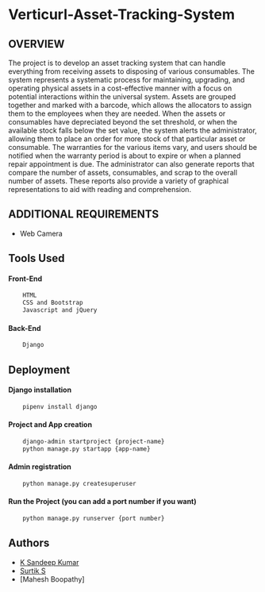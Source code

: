 # Verticurl-Asset-Tracking-System

<h2>OVERVIEW</h2>
<p>The project is to develop an asset tracking system that can handle everything from receiving assets to disposing of various consumables. The system represents a systematic process for maintaining, upgrading, and operating physical assets in a cost-effective manner with a focus on potential interactions within the universal system. Assets are grouped together and marked with a barcode, which allows the allocators to assign them to the employees when they are needed. When the assets or consumables have depreciated beyond the set threshold, or when the available stock falls below the set value, the system alerts the administrator, allowing them to place an order for more stock of that particular asset or consumable. The warranties for the various items vary, and users should be notified when the warranty period is about to expire or when a planned repair appointment is due. The administrator can also generate reports that compare the number of assets, consumables, and scrap to the overall number of assets. These reports also provide a variety of graphical representations to aid with reading and comprehension.
</p>

<h2>ADDITIONAL REQUIREMENTS</h2>
<p>
    <ul>
        <li>Web Camera</li>
    </ul>
</p>



## Tools Used

#### Front-End
```bash
    HTML
    CSS and Bootstrap
    Javascript and jQuery
```
#### Back-End
```bash
    Django
```

## Deployment

#### Django installation
```bash
    pipenv install django
```

#### Project and App creation
```bash
    django-admin startproject {project-name}
    python manage.py startapp {app-name}
```

#### Admin registration
```bash
    python manage.py createsuperuser
```

#### Run the Project (you can add a port number if you want)
```bash
    python manage.py runserver {port number}
```



## Authors

- [K Sandeep Kumar](https://github.com/sandeepkumar3339)
- [Surtik S](https://github.com/surtik48)
- [Mahesh Boopathy]

